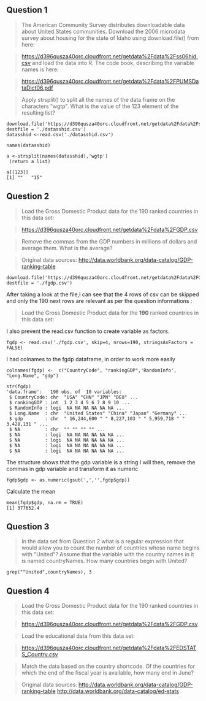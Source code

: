Question 1
----------
>The American Community Survey distributes downloadable data about United States communities. Download the 2006 microdata survey about housing for the state of Idaho using download.file() from here:

>https://d396qusza40orc.cloudfront.net/getdata%2Fdata%2Fss06hid.csv
>and load the data into R. The code book, describing the variable names is here:

>https://d396qusza40orc.cloudfront.net/getdata%2Fdata%2FPUMSDataDict06.pdf

>Apply strsplit() to split all the names of the data frame on the characters "wgtp". What is the value of the 123 element of the resulting list?


```
download.file('https://d396qusza40orc.cloudfront.net/getdata%2Fdata%2Fss06hid.csv', destfile = './datasshid.csv')
datasshid <-read.csv('./datasshid.csv')
```

```
names(datasshid)
```

```
a <-strsplit(names(datasshid),'wgtp')
 (return a list)
```

```
a[[123]]
[1] ""   "15"
```


Question 2
----------
>Load the Gross Domestic Product data for the 190 ranked countries in this data set:

>https://d396qusza40orc.cloudfront.net/getdata%2Fdata%2FGDP.csv

>Remove the commas from the GDP numbers in millions of dollars and average them. What is the average?

>Original data sources: http://data.worldbank.org/data-catalog/GDP-ranking-table 


```
download.file('https://d396qusza40orc.cloudfront.net/getdata%2Fdata%2FGDP.csv', destfile = './fgdp.csv')

```

After taking a look at the file,I can see that the 4 rows of csv can be skipped and only the 190 next rows are relevant as per the question informations :
   >Load the Gross Domestic Product data for the **190** ranked countries in this data set: 

I also prevent the read.csv function to create variable as factors.
```
fgdp <- read.csv('./fgdp.csv', skip=4, nrows=190, stringsAsFactors = FALSE)
```


I had colnames to the fgdp dataframe, in order to work more easily
```
colnames(fgdp) <-  c("CountryCode", "rankingGDP",'RandomInfo', "Long.Name", "gdp")
```


```
str(fgdp)
'data.frame':	190 obs. of  10 variables:
 $ CountryCode: chr  "USA" "CHN" "JPN" "DEU" ...
 $ rankingGDP : int  1 2 3 4 5 6 7 8 9 10 ...
 $ RandomInfo : logi  NA NA NA NA NA NA ...
 $ Long.Name  : chr  "United States" "China" "Japan" "Germany" ...
 $ gdp        : chr  " 16,244,600 " " 8,227,103 " " 5,959,718 " " 3,428,131 " ...
 $ NA         : chr  "" "" "" "" ...
 $ NA         : logi  NA NA NA NA NA NA ...
 $ NA         : logi  NA NA NA NA NA NA ...
 $ NA         : logi  NA NA NA NA NA NA ...
 $ NA         : logi  NA NA NA NA NA NA ...
```


The structure shows that the gdp variable is a string
I will then, remove the commas in gdp variable and transform it as numeric
```
fgdp$gdp <- as.numeric(gsub(',','',fgdp$gdp))
```


Calculate the mean
```
mean(fgdp$gdp, na.rm = TRUE)
[1] 377652.4
```




Question 3
-----------
>In the data set from Question 2 what is a regular expression that would allow you to count the number of countries whose name begins with "United"? Assume that the variable with the country names in it is named countryNames. How many countries begin with United?

`grep("^United",countryNames), 3`


Question 4
-----------

>Load the Gross Domestic Product data for the 190 ranked countries in this data set:

>https://d396qusza40orc.cloudfront.net/getdata%2Fdata%2FGDP.csv

>Load the educational data from this data set:

>https://d396qusza40orc.cloudfront.net/getdata%2Fdata%2FEDSTATS_Country.csv

>Match the data based on the country shortcode. Of the countries for which the end of the fiscal year is available, how many end in June?

>Original data sources:
>http://data.worldbank.org/data-catalog/GDP-ranking-table
>http://data.worldbank.org/data-catalog/ed-stats


